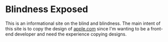 # Blindness Exposed

This is an informational site on the blind and blindness. The main intent of this site is to copy the design of [apple.com](https://www.apple.com) since I'm wanting to be a front-end developer and need the experience copying designs.
